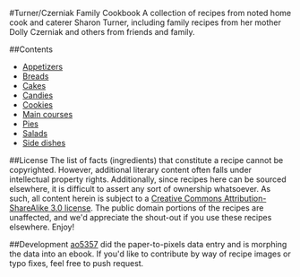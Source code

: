#Turner/Czerniak Family Cookbook
A collection of recipes from noted home cook and caterer Sharon Turner, including family recipes from her mother Dolly Czerniak and others from friends and family.

##Contents
 * [Appetizers](http://ao5357.github.com/turner-cookbook/appetizers.html)
 * [Breads](http://ao5357.github.com/turner-cookbook/breads.html)
 * [Cakes](http://ao5357.github.com/turner-cookbook/cakes.html)
 * [Candies](http://ao5357.github.com/turner-cookbook/candies.html)
 * [Cookies](http://ao5357.github.com/turner-cookbook/cookies.html)
 * [Main courses](http://ao5357.github.com/turner-cookbook/main-courses.html)
 * [Pies](http://ao5357.github.com/turner-cookbook/pies.html)
 * [Salads](http://ao5357.github.com/turner-cookbook/salads.html)
 * [Side dishes](http://ao5357.github.com/turner-cookbook/side-dishes.html)

##License
The list of facts (ingredients) that constitute a recipe cannot be copyrighted. However, additional literary content often falls under intellectual property rights. Additionally, since recipes here can be sourced elsewhere, it is difficult to assert any sort of ownership whatsoever. As such, all content herein is subject to a [Creative Commons Attribution-ShareAlike 3.0 license](http://creativecommons.org/licenses/by-sa/3.0/). The public domain portions of the recipes are unaffected, and we'd appreciate the shout-out if you use these recipes elsewhere. Enjoy!

##Development
[ao5357](https://github.com/ao5357) did the paper-to-pixels data entry and is morphing the data into an ebook. If you'd like to contribute by way of recipe images or typo fixes, feel free to push request.
